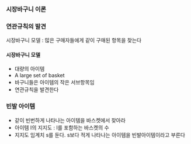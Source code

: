 ### 시장바구니 이론

### 연관규칙의 발견
시장바구니 모델 : 많은 구매자들에게 같이 구매된 항목을 찾는다

#### 시장바구니 모델
- 대량의 아이템
- A large set of basket
- 바구니들은 아이템의 작은 서브항목임
- 연관규칙을 발견한다

### 빈발 아이템
 - 같이 빈번하게 나타나는 아이템을 바스켓에서 찾아라
 - 아이템 I의 지지도 : I를 포함하는 바스켓의 수
 - 지지도 임계치 s를 둔다. s보다 적게 나타나는 아이템을 빈발아이템이라고 부른다

